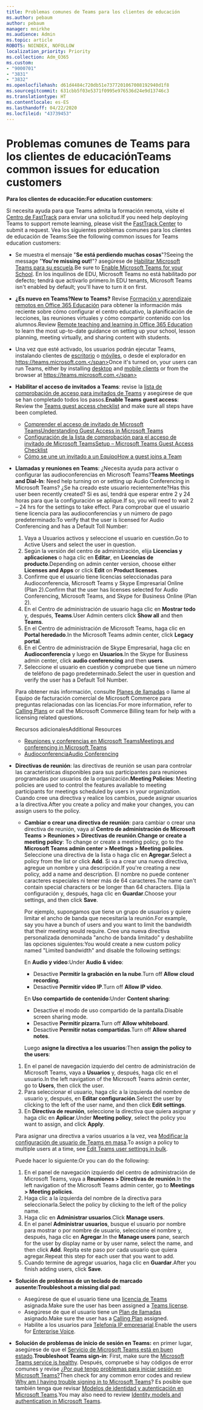 ```yaml
---
title: Problemas comunes de Teams para los clientes de educación
ms.author: pebaum
author: pebaum
manager: mnirkhe
ms.audience: Admin
ms.topic: article
ROBOTS: NOINDEX, NOFOLLOW
localization_priority: Priority
ms.collection: Adm_O365
ms.custom:
- "9000701"
- "3831"
- "3832"
ms.openlocfilehash: d61d4484c720db51e7377201067008192940d1f8
ms.sourcegitcommit: 631cbb5f03e5371f0995e976536d24e9d13746c3
ms.translationtype: HT
ms.contentlocale: es-ES
ms.lasthandoff: 04/22/2020
ms.locfileid: "43739453"
---
```

# <a name="teams-common-issues-for-education-customers"></a><span data-ttu-id="faf7c-102">Problemas comunes de Teams para los clientes de educación</span><span class="sxs-lookup"><span data-stu-id="faf7c-102">Teams common issues for education customers</span></span>

<span data-ttu-id="faf7c-103">**Para los clientes de educación:**</span><span class="sxs-lookup"><span data-stu-id="faf7c-103">**For education customers**:</span></span>

<span data-ttu-id="faf7c-104">Si necesita ayuda para que Teams admita la formación remota, visite el [Centro de FastTrack](https://www.microsoft.com/fasttrack) para enviar una solicitud.</span><span class="sxs-lookup"><span data-stu-id="faf7c-104">If you need help deploying Teams to support remote learning, please visit the [FastTrack Center](https://www.microsoft.com/fasttrack) to submit a request.</span></span> <span data-ttu-id="faf7c-105">Vea los siguientes problemas comunes para los clientes de educación de Teams:</span><span class="sxs-lookup"><span data-stu-id="faf7c-105">See the following common issues for Teams education customers:</span></span>

- <span data-ttu-id="faf7c-106">Se muestra el mensaje "**Se está perdiendo muchas cosas**"?</span><span class="sxs-lookup"><span data-stu-id="faf7c-106">Seeing the message "**You're missing out!**"?</span></span> <span data-ttu-id="faf7c-107">asegúrese de [Habilitar Microsoft Teams para su escuela](https://docs.microsoft.com/microsoft-365/education/intune-edu-trial/enable-microsoft-teams).</span><span class="sxs-lookup"><span data-stu-id="faf7c-107">Be sure to [Enable Microsoft Teams for your School](https://docs.microsoft.com/microsoft-365/education/intune-edu-trial/enable-microsoft-teams).</span></span> <span data-ttu-id="faf7c-108">En los inquilinos de EDU, Microsoft Teams no está habilitado por defecto; tendrá que activarlo primero.</span><span class="sxs-lookup"><span data-stu-id="faf7c-108">In EDU tenants, Microsoft Teams isn't enabled by default; you'll have to turn it on first.</span></span>

- <span data-ttu-id="faf7c-109">**¿Es nuevo en Teams?**</span><span class="sxs-lookup"><span data-stu-id="faf7c-109">**New to Teams?**</span></span> <span data-ttu-id="faf7c-110">Revise [Formación y aprendizaje remotos en Office 365 Educación](https://support.office.com/article/remote-teaching-and-learning-in-office-365-education-f651ccae-7b65-478b-8366-51bb884025c4) para obtener la información más reciente sobre cómo configurar el centro educativo, la planificación de lecciones, las reuniones virtuales y cómo compartir contenido con los alumnos.</span><span class="sxs-lookup"><span data-stu-id="faf7c-110">Review [Remote teaching and learning in Office 365 Education](https://support.office.com/article/remote-teaching-and-learning-in-office-365-education-f651ccae-7b65-478b-8366-51bb884025c4) to learn the most up-to-date guidance on setting up your school, lesson planning, meeting virtually, and sharing content with students.</span></span>

- <span data-ttu-id="faf7c-111">Una vez que esté activado, los usuarios podrán ejecutar Teams, instalando clientes de [escritorio](https://docs.microsoft.com/MicrosoftTeams/get-clients#desktop-client) o [móviles](https://docs.microsoft.com/MicrosoftTeams/get-clients#mobile-clients), o desde el explorador en https://teams.microsoft.com.</span><span class="sxs-lookup"><span data-stu-id="faf7c-111">Once it's turned on, your users can run Teams, either by installing [desktop](https://docs.microsoft.com/MicrosoftTeams/get-clients#desktop-client) and [mobile clients](https://docs.microsoft.com/MicrosoftTeams/get-clients#mobile-clients) or from the browser at https://teams.microsoft.com.</span></span>

- <span data-ttu-id="faf7c-112">**Habilitar el acceso de invitados a Teams**: revise la [lista de comprobación de acceso para invitados de Teams](https://docs.microsoft.com/microsoftteams/guest-access-checklist) y asegúrese de que se han completado todos los pasos.</span><span class="sxs-lookup"><span data-stu-id="faf7c-112">**Enable Teams guest access**: Review the [Teams guest access checklist](https://docs.microsoft.com/microsoftteams/guest-access-checklist) and make sure all steps have been completed.</span></span>
    - [<span data-ttu-id="faf7c-113">Comprender el acceso de invitado de Microsoft Teams</span><span class="sxs-lookup"><span data-stu-id="faf7c-113">Understanding Guest Access in Microsoft Teams</span></span>](https://docs.microsoft.com/microsoftteams/guest-access)
    - [<span data-ttu-id="faf7c-114">Configuración de la lista de comprobación para el acceso de invitado de Microsoft Teams</span><span class="sxs-lookup"><span data-stu-id="faf7c-114">Setup – Microsoft Teams Guest Access Checklist</span></span>](https://docs.microsoft.com/microsoftteams/guest-access-checklist)
    - [<span data-ttu-id="faf7c-115">Cómo se une un invitado a un Equipo</span><span class="sxs-lookup"><span data-stu-id="faf7c-115">How a guest joins a Team</span></span>](https://docs.microsoft.com/microsoftteams/guest-joins)

- <span data-ttu-id="faf7c-116">**Llamadas y reuniones en Teams**: ¿Necesita ayuda para activar o configurar las audioconferencias en Microsoft Teams?</span><span class="sxs-lookup"><span data-stu-id="faf7c-116">**Teams Meetings and Dial-In**: Need help turning on or setting up Audio Conferencing in Microsoft Teams?</span></span> <span data-ttu-id="faf7c-117">¿Se ha creado este usuario recientemente?</span><span class="sxs-lookup"><span data-stu-id="faf7c-117">Has this user been recently created?</span></span> <span data-ttu-id="faf7c-118">Si es así, tendrá que esperar entre 2 y 24 horas para que la configuración se aplique.</span><span class="sxs-lookup"><span data-stu-id="faf7c-118">If so, you will need to wait 2 – 24 hrs for the settings to take effect.</span></span> <span data-ttu-id="faf7c-119">Para comprobar que el usuario tiene licencia para las audioconferencias y un número de pago predeterminado:</span><span class="sxs-lookup"><span data-stu-id="faf7c-119">To verify that the user is licensed for Audio Conferencing and has a Default Toll Number:</span></span>
    1. <span data-ttu-id="faf7c-120">Vaya a Usuarios activos y seleccione el usuario en cuestión.</span><span class="sxs-lookup"><span data-stu-id="faf7c-120">Go to Active Users and select the user in question.</span></span>
    2. <span data-ttu-id="faf7c-121">Según la versión del centro de administración, elija **Licencias y aplicaciones** o haga clic en **Editar**, en **Licencias de producto**.</span><span class="sxs-lookup"><span data-stu-id="faf7c-121">Depending on admin center version, choose either **Licenses and Apps** or click **Edit** on **Product licenses**.</span></span>
    3. <span data-ttu-id="faf7c-122">Confirme que el usuario tiene licencias seleccionadas para Audioconferencia, Microsoft Teams y Skype Empresarial Online (Plan 2).</span><span class="sxs-lookup"><span data-stu-id="faf7c-122">Confirm that the user has licenses selected for Audio Conferencing, Microsoft Teams, and Skype for Business Online (Plan 2).</span></span>
    4. <span data-ttu-id="faf7c-123">En el Centro de administración de usuario haga clic en **Mostrar todo** y, después, **Teams**.</span><span class="sxs-lookup"><span data-stu-id="faf7c-123">User Admin centers click **Show all** and then **Teams**.</span></span>
    5. <span data-ttu-id="faf7c-124">En el Centro de administración de Microsoft Teams, haga clic en **Portal heredado**.</span><span class="sxs-lookup"><span data-stu-id="faf7c-124">In the Microsoft Teams admin center, click **Legacy portal**.</span></span>
    6. <span data-ttu-id="faf7c-125">En el Centro de administración de Skype Empresarial, haga clic en **Audioconferencia** y luego en **Usuarios**.</span><span class="sxs-lookup"><span data-stu-id="faf7c-125">In the Skype for Business admin center, click **audio conferencing** and then **users**.</span></span>
    7. <span data-ttu-id="faf7c-126">Seleccione el usuario en cuestión y compruebe que tiene un número de teléfono de pago predeterminado.</span><span class="sxs-lookup"><span data-stu-id="faf7c-126">Select the user in question and verify the user has a Default Toll Number.</span></span>

    <span data-ttu-id="faf7c-127">Para obtener más información, consulte [Planes de llamadas](https://docs.microsoft.com/microsoftteams/calling-plans-for-office-365) o llame al Equipo de facturación comercial de Microsoft Commerce para preguntas relacionadas con las licencias.</span><span class="sxs-lookup"><span data-stu-id="faf7c-127">For more information, refer to [Calling Plans](https://docs.microsoft.com/microsoftteams/calling-plans-for-office-365) or call the Microsoft Commerce Billing team for help with a licensing related questions.</span></span>

    <span data-ttu-id="faf7c-128">Recursos adicionales</span><span class="sxs-lookup"><span data-stu-id="faf7c-128">Additional Resources</span></span>

    - [<span data-ttu-id="faf7c-129">Reuniones y conferencias en Microsoft Teams</span><span class="sxs-lookup"><span data-stu-id="faf7c-129">Meetings and conferencing in Microsoft Teams</span></span>](https://docs.microsoft.com/microsoftteams/deploy-meetings-microsoft-teams-landing-page)
    - [<span data-ttu-id="faf7c-130">Audioconferencia</span><span class="sxs-lookup"><span data-stu-id="faf7c-130">Audio Conferencing</span></span>](https://docs.microsoft.com/microsoftteams/audio-conferencing-in-office-365)

- <span data-ttu-id="faf7c-131">**Directivas de reunión**: las directivas de reunión se usan para controlar las características disponibles para sus participantes para reuniones programadas por usuarios de la organización.</span><span class="sxs-lookup"><span data-stu-id="faf7c-131">**Meeting Policies**: Meeting policies are used to control the features available to meeting participants for meetings scheduled by users in your organization.</span></span> <span data-ttu-id="faf7c-132">Cuando cree una directiva y realice los cambios, puede asignar usuarios a la directiva.</span><span class="sxs-lookup"><span data-stu-id="faf7c-132">After you create a policy and make your changes, you can assign users to the policy.</span></span>

    - <span data-ttu-id="faf7c-133">**Cambiar o crear una directiva de reunión**: para cambiar o crear una directiva de reunión, vaya al **Centro de administración de Microsoft Teams > Reuniones > Directivas de reunión**.</span><span class="sxs-lookup"><span data-stu-id="faf7c-133">**Change or create a meeting policy**: To change or create a meeting policy, go to the **Microsoft Teams admin center > Meetings > Meeting policies**.</span></span> <span data-ttu-id="faf7c-134">Seleccione una directiva de la lista o haga clic en **Agregar**.</span><span class="sxs-lookup"><span data-stu-id="faf7c-134">Select a policy from the list or click **Add**.</span></span> <span data-ttu-id="faf7c-135">Si va a crear una nueva directiva, agregue un nombre y una descripción.</span><span class="sxs-lookup"><span data-stu-id="faf7c-135">If you're creating a new policy, add a name and description.</span></span> <span data-ttu-id="faf7c-136">El nombre no puede contener caracteres especiales ni tener más de 64 caracteres.</span><span class="sxs-lookup"><span data-stu-id="faf7c-136">The name can't contain special characters or be longer than 64 characters.</span></span> <span data-ttu-id="faf7c-137">Elija la configuración y, después, haga clic en **Guardar**.</span><span class="sxs-lookup"><span data-stu-id="faf7c-137">Choose your settings, and then click **Save**.</span></span> 
    
        <span data-ttu-id="faf7c-138">Por ejemplo, supongamos que tiene un grupo de usuarios y quiere limitar el ancho de banda que necesitaría la reunión.</span><span class="sxs-lookup"><span data-stu-id="faf7c-138">For example, say you have a bunch of users and you want to limit the bandwidth that their meeting would require.</span></span> <span data-ttu-id="faf7c-139">Cree una nueva directiva personalizada denominada "ancho de banda limitado" y deshabilite las opciones siguientes:</span><span class="sxs-lookup"><span data-stu-id="faf7c-139">You would create a new custom policy named "Limited bandwidth" and disable the following settings:</span></span>

        <span data-ttu-id="faf7c-140">En **Audio y vídeo**:</span><span class="sxs-lookup"><span data-stu-id="faf7c-140">Under **Audio & video**:</span></span>
        - <span data-ttu-id="faf7c-141">Desactive **Permitir la grabación en la nube**.</span><span class="sxs-lookup"><span data-stu-id="faf7c-141">Turn off **Allow cloud recording**.</span></span>
        - <span data-ttu-id="faf7c-142">Desactive **Permitir vídeo IP**.</span><span class="sxs-lookup"><span data-stu-id="faf7c-142">Turn off **Allow IP video**.</span></span>

        <span data-ttu-id="faf7c-143">En **Uso compartido de contenido**:</span><span class="sxs-lookup"><span data-stu-id="faf7c-143">Under **Content sharing**:</span></span>

        - <span data-ttu-id="faf7c-144">Desactive el modo de uso compartido de la pantalla.</span><span class="sxs-lookup"><span data-stu-id="faf7c-144">Disable screen sharing mode.</span></span>
        - <span data-ttu-id="faf7c-145">Desactive **Permitir pizarra**.</span><span class="sxs-lookup"><span data-stu-id="faf7c-145">Turn off **Allow whiteboard**.</span></span>
        - <span data-ttu-id="faf7c-146">Desactive **Permitir notas compartidas**.</span><span class="sxs-lookup"><span data-stu-id="faf7c-146">Turn off **Allow shared notes**.</span></span>

        <span data-ttu-id="faf7c-147">Luego **asigne la directiva a los usuarios**:</span><span class="sxs-lookup"><span data-stu-id="faf7c-147">Then **assign the policy to the users**:</span></span>

    1. <span data-ttu-id="faf7c-148">En el panel de navegación izquierdo del centro de administración de Microsoft Teams, vaya a **Usuarios** y, después, haga clic en el usuario.</span><span class="sxs-lookup"><span data-stu-id="faf7c-148">In the left navigation of the Microsoft Teams admin center, go to **Users**, then click the user.</span></span>
    2. <span data-ttu-id="faf7c-149">Para seleccionar el usuario, haga clic a la izquierda del nombre de usuario y, después, en **Editar configuración**.</span><span class="sxs-lookup"><span data-stu-id="faf7c-149">Select the user by clicking to the left of the user name, and then click **Edit settings**.</span></span>
    3. <span data-ttu-id="faf7c-150">En **Directiva de reunión**, seleccione la directiva que quiera asignar y haga clic en **Aplicar**.</span><span class="sxs-lookup"><span data-stu-id="faf7c-150">Under **Meeting policy**, select the policy you want to assign, and click **Apply**.</span></span>

    <span data-ttu-id="faf7c-151">Para asignar una directiva a varios usuarios a la vez, vea [Modificar la configuración de usuario de Teams en masa](https://docs.microsoft.com/microsoftteams/edit-user-settings-in-bulk).</span><span class="sxs-lookup"><span data-stu-id="faf7c-151">To assign a policy to multiple users at a time, see [Edit Teams user settings in bulk](https://docs.microsoft.com/microsoftteams/edit-user-settings-in-bulk).</span></span>

    <span data-ttu-id="faf7c-152">Puede hacer lo siguiente:</span><span class="sxs-lookup"><span data-stu-id="faf7c-152">Or you can do the following:</span></span>
    1. <span data-ttu-id="faf7c-153">En el panel de navegación izquierdo del centro de administración de Microsoft Teams, vaya a **Reuniones > Directivas de reunión**.</span><span class="sxs-lookup"><span data-stu-id="faf7c-153">In the left navigation of the Microsoft Teams admin center, go to **Meetings > Meeting policies**.</span></span>
    2. <span data-ttu-id="faf7c-154">Haga clic a la izquierda del nombre de la directiva para seleccionarla.</span><span class="sxs-lookup"><span data-stu-id="faf7c-154">Select the policy by clicking to the left of the policy name.</span></span>
    3. <span data-ttu-id="faf7c-155">Haga clic en **Administrar usuarios**.</span><span class="sxs-lookup"><span data-stu-id="faf7c-155">Click **Manage users**.</span></span>
    4. <span data-ttu-id="faf7c-156">En el panel **Administrar usuarios**, busque el usuario por nombre para mostrar o por nombre de usuario, seleccione el nombre y, después, haga clic en **Agregar**.</span><span class="sxs-lookup"><span data-stu-id="faf7c-156">In the **Manage users** pane, search for the user by display name or by user name, select the name, and then click **Add**.</span></span> <span data-ttu-id="faf7c-157">Repita este paso por cada usuario que quiera agregar.</span><span class="sxs-lookup"><span data-stu-id="faf7c-157">Repeat this step for each user that you want to add.</span></span>
    5. <span data-ttu-id="faf7c-158">Cuando termine de agregar usuarios, haga clic en **Guardar**.</span><span class="sxs-lookup"><span data-stu-id="faf7c-158">After you finish adding users, click **Save**.</span></span>

- <span data-ttu-id="faf7c-159">**Solución de problemas de un teclado de marcado ausente:**</span><span class="sxs-lookup"><span data-stu-id="faf7c-159">**Troubleshoot a missing dial pad**:</span></span>
    - <span data-ttu-id="faf7c-160">Asegúrese de que el usuario tiene una [licencia de Teams](https://docs.microsoft.com/MicrosoftTeams/assign-teams-licenses) asignada.</span><span class="sxs-lookup"><span data-stu-id="faf7c-160">Make sure the user has been assigned a [Teams license](https://docs.microsoft.com/MicrosoftTeams/assign-teams-licenses).</span></span>
    - <span data-ttu-id="faf7c-161">Asegúrese de que el usuario tiene un [Plan de llamadas](https://docs.microsoft.com/MicrosoftTeams/calling-plan-landing-page) asignado.</span><span class="sxs-lookup"><span data-stu-id="faf7c-161">Make sure the user has a [Calling Plan](https://docs.microsoft.com/MicrosoftTeams/calling-plan-landing-page) assigned.</span></span>
    - <span data-ttu-id="faf7c-162">Habilite a los usuarios para [Telefonía IP empresarial](https://docs.microsoft.com/skypeforbusiness/skype-for-business-hybrid-solutions/plan-your-phone-system-cloud-pbx-solution/enable-users-for-enterprise-voice-online-and-phone-system-voicemail#to-enable-your-users-for-phone-system-in-office-365-voice-and-voicemail).</span><span class="sxs-lookup"><span data-stu-id="faf7c-162">Enable the users for [Enterprise Voice](https://docs.microsoft.com/skypeforbusiness/skype-for-business-hybrid-solutions/plan-your-phone-system-cloud-pbx-solution/enable-users-for-enterprise-voice-online-and-phone-system-voicemail#to-enable-your-users-for-phone-system-in-office-365-voice-and-voicemail).</span></span>

- <span data-ttu-id="faf7c-163">**Solución de problemas de inicio de sesión en Teams:** en primer lugar, asegúrese de que el [Servicio de Microsoft Teams está en buen estado](https://admin.microsoft.com/Adminportal/Home?source=applauncher#/servicehealth).</span><span class="sxs-lookup"><span data-stu-id="faf7c-163">**Troubleshoot Teams sign-in**: First, make sure the [Microsoft Teams service is healthy](https://admin.microsoft.com/Adminportal/Home?source=applauncher#/servicehealth).</span></span> <span data-ttu-id="faf7c-164">Después, compruebe si hay códigos de error comunes y revise [¿Por qué tengo problemas para iniciar sesión en Microsoft Teams?](https://support.office.com/article/a02f683b-61a3-4008-9447-ee60c5593b0f)</span><span class="sxs-lookup"><span data-stu-id="faf7c-164">Then check for any common error codes and review [Why am I having trouble signing in to Microsoft Teams](https://support.office.com/article/a02f683b-61a3-4008-9447-ee60c5593b0f)?</span></span> <span data-ttu-id="faf7c-165">Es posible que también tenga que revisar [Modelos de identidad y autenticación en Microsoft Teams](https://docs.microsoft.com/MicrosoftTeams/identify-models-authentication).</span><span class="sxs-lookup"><span data-stu-id="faf7c-165">You may also need to review [Identity models and authentication in Microsoft Teams](https://docs.microsoft.com/MicrosoftTeams/identify-models-authentication).</span></span>

